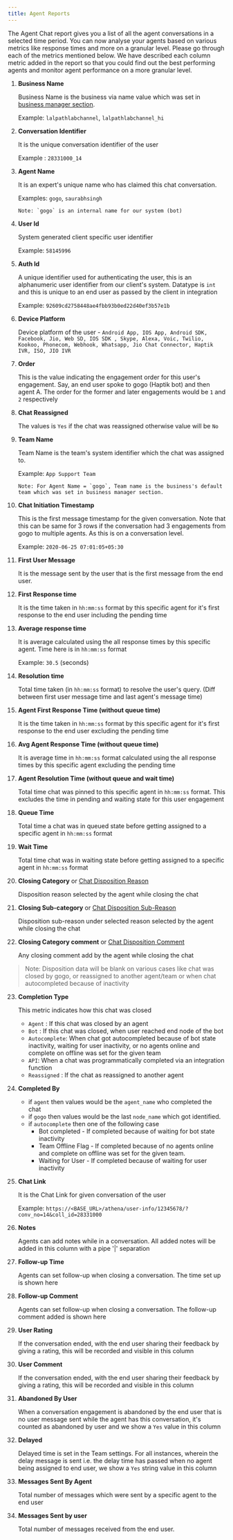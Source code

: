 ```yaml
---
title: Agent Reports
---
```


The Agent Chat report gives you a list of all the agent conversations in a selected time period. You can now analyse your agents based on various metrics like response times and more on a granular level. Please go through each of the metrics mentioned below. We have described each column metric added in the report so that you could find out the best performing agents and monitor agent performance on a more granular level.

1. **Business Name**

    Business Name is the business via name value which was set in [business manager section](https://docs.haptik.ai/bot-builder/basic/business#section-1-general-settings).
    
    Example: `lalpathlabchannel`, `lalpathlabchannel_hi`
    
2. **Conversation Identifier**

    It is the unique conversation identifier of the user

    Example : `28331000_14`
    
3. **Agent Name**

    It is an expert's unique name who has claimed this chat conversation.

    Examples: `gogo`, `saurabhsingh`

    ```
    Note: `gogo` is an internal name for our system (bot)
    ```
4. **User Id**

    System generated client specific user identifier

    Example: `58145996`
    
5. **Auth Id**

    A unique identifier used for authenticating the user, this is an alphanumeric user identifier from our client's system. Datatype is `int` and this is unique to an end user as passed by the client in integration

    Example: `92609cd2758448ae4fbb93b0ed22d40ef3b57e1b`

6. **Device Platform**

    Device platform of the user - `Android App, IOS App, Android SDK, Facebook, Jio, Web SD, IOS SDK , Skype, Alexa, Voic, Twilio, Kookoo, Phonecom, Webhook, Whatsapp, Jio Chat Connector, Haptik IVR, ISO, JIO IVR `
    
7. **Order**

    This is the value indicating the engagement order for this user's engagement. Say, an end user spoke to gogo (Haptik bot) and then agent A. The order for the former and later engagements would be `1` and `2` respectively
    
8. **Chat Reassigned**

    The values is `Yes` if the chat was reassigned otherwise value will be `No`
    
9. **Team Name**

    Team Name is the team's system identifier which the chat was assigned to.
    
    Example: `App Support Team`

    ```
    Note: For Agent Name = `gogo`, Team name is the business's default team which was set in business manager section.
    ```

10. **Chat Initiation Timestamp**

    This is the first message timestamp for the given conversation. Note that this can be same for 3 rows if the conversation had 3 engagements from gogo to multiple agents. As this is on a conversation level. 
    
    Example: `2020-06-25 07:01:05+05:30`
    
11. **First User Message**

    It is the message sent by the user that is the first message from the end user.

12. **First Response time**

    It is the time taken in `hh:mm:ss` format by this specific agent for it's first response to the end user including the pending time

13. **Average response time**

    It is average calculated using the all response times by this specific agent. Time here is in `hh:mm:ss` format

    Example: `30.5` (seconds)
    
14. **Resolution time**

    Total time taken (in `hh:mm:ss` format) to resolve the user's query. (Diff between first user message time and last agent's message time)

15. **Agent First Response Time (without queue time)**

    It is the time taken in `hh:mm:ss` format by this specific agent for it's first response to the end user excluding the pending time 

16. **Avg Agent Response Time (without queue time)**

    It is average time in `hh:mm:ss` format calculated using the all response times by this specific agent excluding the pending time

17. **Agent Resolution Time (without queue and wait time)**

    Total time chat was pinned to this specific agent in `hh:mm:ss` format. This excludes the time in pending and waiting state for this user engagement

18. **Queue Time**

    Total time a chat was in queued state before getting assigned to a specific agent in `hh:mm:ss` format 

19. **Wait Time**

    Total time chat was in waiting state before getting assigned to a specific agent in `hh:mm:ss` format

20. **Closing Category** or [Chat Disposition Reason](https://docs.haptik.ai/agent-chat/claiming-and-closing#chat-disposition)

    Disposition reason selected by the agent while closing the chat

  
21. **Closing Sub-category** or [Chat Disposition Sub-Reason](https://docs.haptik.ai/agent-chat/claiming-and-closing#chat-disposition)

    Disposition sub-reason under selected reason selected by the agent while closing the chat
    
22. **Closing Category comment** or [Chat Disposition Comment](https://docs.haptik.ai/agent-chat/claiming-and-closing#chat-disposition)

    Any closing comment add by the agent while closing the chat
 
 >    Note: Disposition data will be blank on various cases like chat was closed by gogo, or reassigned to another agent/team or when chat autocompleted because of inactivity
 
23. **Completion Type**

    This metric indicates how this chat was closed

    - `Agent` : If this chat was closed by an agent
    - `Bot` :  If this chat was closed, when user reached end node of the bot
    - `Autocomplete`: When chat got autocompleted because of bot state inactivity, waiting for user inactivity, or no agents online and complete on offline was set for the given team
    - `API`: When a chat was programmatically completed via an integration function
    - `Reassigned` : If the chat as reassigned to another agent
    
24. **Completed By**

    - if `agent` then values would be the `agent_name` who completed the chat
    - if `gogo` then values would be the last `node_name` which got identified.
    - if `autocomplete` then one of the following case
        - Bot completed - If completed because of waiting for bot state inactivity
        - Team Offline Flag - If completed because of no agents online and complete on offline was set for the given team.
        - Waiting for User - If completed because of waiting for user inactivity

25. **Chat Link**

    It is the Chat Link for given conversation of the user
    
    Example: `https://<BASE_URL>/athena/user-info/12345678/?conv_no=14&coll_id=28331000`

26. **Notes**

    Agents can add notes while in a conversation. All added notes will be added in this column with a pipe '|' separation

27. **Follow-up Time**

    Agents can set follow-up when closing a conversation. The time set up is shown here

28. **Follow-up Comment**

    Agents can set follow-up when closing a conversation. The follow-up comment added is shown here

29. **User Rating**

    If the conversation ended, with the end user sharing their feedback by giving a rating, this will be recorded and visible in this column

30. **User Comment**

    If the conversation ended, with the end user sharing their feedback by giving a rating, this will be recorded and visible in this column

31. **Abandoned By User**

    When a conversation engagement is abandoned by the end user that is no user message sent while the agent has this conversation, it's counted as abandoned by user and we show a `Yes` value in this column

32. **Delayed**

    Delayed time is set in the Team settings. For all instances, wherein the delay message is sent i.e. the delay time has passed when no agent being assigned to end user, we show a `Yes` string value in this column

33. **Messages Sent By Agent**

    Total number of messages which were sent by a specific agent to the end user
    
34. **Messages Sent by user**

    Total number of messages received from the end user.
